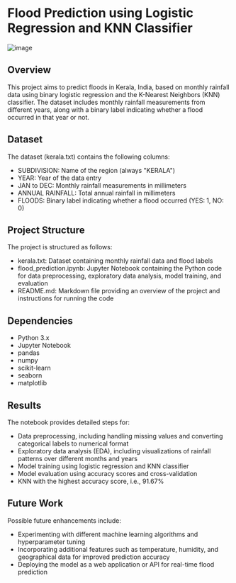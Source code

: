 # Flood Prediction using Logistic Regression and KNN Classifier

![image](https://github.com/Vanshika0301/Flood_Prediction_using_LogisticRegression_and_KNNClassifier/assets/146732449/cb6dc2ee-4e89-47d6-95e0-903905035143)

## Overview
This project aims to predict floods in Kerala, India, based on monthly rainfall data using binary logistic regression and the K-Nearest Neighbors (KNN) classifier. The dataset includes monthly rainfall measurements from different years, along with a binary label indicating whether a flood occurred in that year or not.

## Dataset
The dataset (kerala.txt) contains the following columns:
- SUBDIVISION: Name of the region (always "KERALA")
- YEAR: Year of the data entry
- JAN to DEC: Monthly rainfall measurements in millimeters
- ANNUAL RAINFALL: Total annual rainfall in millimeters
- FLOODS: Binary label indicating whether a flood occurred (YES: 1, NO: 0)

## Project Structure
The project is structured as follows:
- kerala.txt: Dataset containing monthly rainfall data and flood labels
- flood_prediction.ipynb: Jupyter Notebook containing the Python code for data preprocessing, exploratory data analysis, model training, and evaluation
- README.md: Markdown file providing an overview of the project and instructions for running the code

## Dependencies
- Python 3.x
- Jupyter Notebook
- pandas
- numpy
- scikit-learn
- seaborn
- matplotlib

## Results
The notebook provides detailed steps for:
- Data preprocessing, including handling missing values and converting categorical labels to numerical format
- Exploratory data analysis (EDA), including visualizations of rainfall patterns over different months and years
- Model training using logistic regression and KNN classifier
- Model evaluation using accuracy scores and cross-validation
- KNN with the highest accuracy score, i.e., 91.67%

## Future Work
Possible future enhancements include:
- Experimenting with different machine learning algorithms and hyperparameter tuning
- Incorporating additional features such as temperature, humidity, and geographical data for improved prediction accuracy
- Deploying the model as a web application or API for real-time flood prediction
